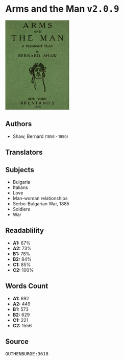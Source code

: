 # Arms and the Man <kbd>v2.0.9</kbd>

![](./cover.medium.jpg "")

## Authors


 - Shaw, Bernard <small>(1856 - 1950)</small>

## Translators



## Subjects


 - Bulgaria
 - Italians
 - Love
 - Man-woman relationships
 - Serbo-Bulgarian War, 1885
 - Soldiers
 - War

## Readablility


 - **A1:** 67%
 - **A2:** 73%
 - **B1:** 78%
 - **B2:** 84%
 - **C1:** 85%
 - **C2:** 100%

## Words Count


 - **A1:** 692
 - **A2:** 449
 - **B1:** 573
 - **B2:** 629
 - **C1:** 221
 - **C2:** 1556

## Source


<kbd>GUTHENBURGE:3618</kbd>
